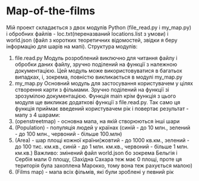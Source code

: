 # Map-of-the-films
Мій проект складається з двох модулів Python (file_read.py i my_map.py) і обробних файлів - loc.txt(переназваний locations.list з умови) i world.json (файл з коротких теоретичних відомостей, звідки я беру інформацію для шарів на мапі). 
Структура модулів:
1) file.read.py
Модуль розроблений виключно для читання файлу і обробки даних файлу, зручно поділений на функції з належною документацією.
Цей модуль може використовуватися в багатьох випадках, і, зокрема, повністю викликається в модулі my_map.py
2) my_map.py
Основний модуль для застосування користувачем у цілях створення карти з фільмами. Зручно поділений на функції зі зрозумілою документацією.
Функція main крім функція з цього модуля ще викликає додаткові функції з file.read.py. Так само ця функція приймає введений користувачем рік і повертає результат - мапу з 4 шарами:
1) (openstreetmap) - основна мапа, на якій створюються інші шари
2) (Population) - популяція людей у країнах (синій - до 10 млн., зелений - до 100 млн., червоний - більше 100.млн)
3) (Area) - шар площі кожної країни(жовтий - до 1000 кв.км., зелений - до 100 тис. км.кв., синій - до 1 млн. км.кв., червоний - більше 1 млн. км.кв.) Важливо: змінений файл world.json бо зокрема Бельгія і Сербія мали 0 площу, (Західна Сахара теж має 0 площі, проте ця територія була захоплена Марокко, тому вона теж рахується малою)
4) (Films map) - мапа всіх фільмів, які були зроблені у певний рік
